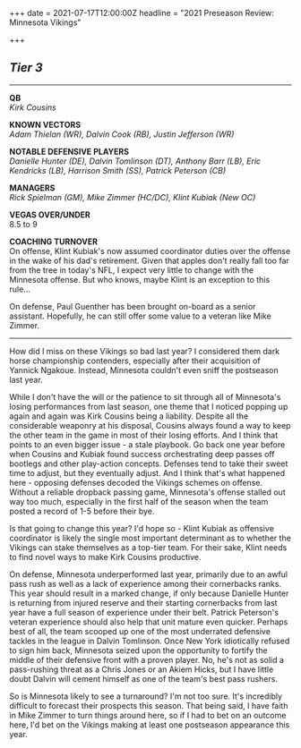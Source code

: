 +++
date = 2021-07-17T12:00:00Z
headline = "2021 Preseason Review: Minnesota Vikings"

+++
## **_Tier 3_**

***

**QB**  
_Kirk Cousins_

**KNOWN VECTORS**  
_Adam Thielan (WR), Dalvin Cook (RB), Justin Jefferson (WR)_

**NOTABLE DEFENSIVE PLAYERS**  
_Danielle Hunter (DE), Dalvin Tomlinson (DT), Anthony Barr (LB), Eric Kendricks (LB), Harrison Smith (SS), Patrick Peterson (CB)_

**MANAGERS**  
_Rick Spielman (GM), Mike Zimmer (HC/DC), Klint Kubiak (New OC)_

**VEGAS OVER/UNDER**  
8\.5 to 9

**COACHING TURNOVER**  
On offense, Klint Kubiak's now assumed coordinator duties over the offense in the wake of his dad's retirement. Given that apples don't really fall too far from the tree in today's NFL, I expect very little to change with the Minnesota offense. But who knows, maybe Klint is an exception to this rule...

On defense, Paul Guenther has been brought on-board as a senior assistant. Hopefully, he can still offer some value to a veteran like Mike Zimmer. 

***

How did I miss on these Vikings so bad last year? I considered them dark horse championship contenders, especially after their acquisition of Yannick Ngakoue. Instead, Minnesota couldn't even sniff the postseason last year.

While I don't have the will or the patience to sit through all of Minnesota's losing performances from last season, one theme that I noticed popping up again and again was Kirk Cousins being a liability. Despite all the considerable weaponry at his disposal, Cousins always found a way to keep the other team in the game in most of their losing efforts. And I think that points to an even bigger issue - a stale playbook. Go back one year before when Cousins and Kubiak found success orchestrating deep passes off bootlegs and other play-action concepts. Defenses tend to take their sweet time to adjust, but they eventually adjust. And I think that's what happened here - opposing defenses decoded the Vikings schemes on offense. Without a reliable dropback passing game, Minnesota's offense stalled out way too much, especially in the first half of the season when the team posted a record of 1-5 before their bye.

Is that going to change this year? I'd hope so - Klint Kubiak as offensive coordinator is likely the single most important determinant as to whether the Vikings can stake themselves as a top-tier team. For their sake, Klint needs to find novel ways to make Kirk Cousins productive.

On defense, Minnesota underperformed last year, primarily due to an awful pass rush as well as a lack of experience among their cornerbacks ranks. This year should result in a marked change, if only because Danielle Hunter is returning from injured reserve and their starting cornerbacks from last year have a full season of experience under their belt. Patrick Peterson's veteran experience should also help that unit mature even quicker. Perhaps best of all, the team scooped up one of the most underrated defensive tackles in the league in Dalvin Tomlinson. Once New York idiotically refused to sign him back, Minnesota seized upon the opportunity to fortify the middle of their defensive front with a proven player. No, he's not as solid a pass-rushing threat as a Chris Jones or an Akiem Hicks, but I have little doubt Dalvin will cement himself as one of the team's best pass rushers.

So is Minnesota likely to see a turnaround? I'm not too sure. It's incredibly difficult to forecast their prospects this season. That being said, I have faith in Mike Zimmer to turn things around here, so if I had to bet on an outcome here, I'd bet on the Vikings making at least one postseason appearance this year. 